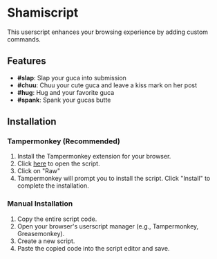 # Shamiscript

This userscript enhances your browsing experience by adding custom commands.

## Features

- **#slap**: Slap your guca into submission
- **#chuu**: Chuu your cute guca and leave a kiss mark on her post
- **#hug**: Hug and your favorite guca
- **#spank**: Spank your gucas butte

## Installation

### Tampermonkey (Recommended)

1. Install the Tampermonkey extension for your browser.
2. Click [here](./shamiscript.user.js) to open the script.
3. Click on "Raw"
4. Tampermonkey will prompt you to install the script. Click "Install" to complete the installation.

### Manual Installation

1. Copy the entire script code.
2. Open your browser's userscript manager (e.g., Tampermonkey, Greasemonkey).
3. Create a new script.
4. Paste the copied code into the script editor and save.
